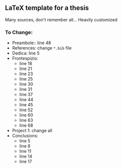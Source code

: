 ## LaTeX template for a thesis

Many sources, don't remember all... Heavily customized

### To Change:

- Preambole:: line 48  
- References: change `*.bib` file  
- Dedica: line 5  
- Frontespizio:  
  - line 18  
  - line 21  
  - line 23  
  - line 25  
  - line 30  
  - line 31  
  - line 37  
  - line 44  
  - line 45  
  - line 52  
  - line 60  
  - line 63  
  - line 68  
- Project 1: change all
- Conclusions:  
  - line 5  
  - line 8  
  - line 11  
  - line 14  
  - line 17  
